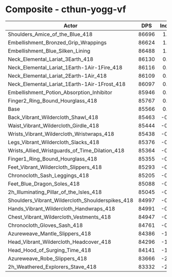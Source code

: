 # Composite - cthun-yogg-vf
| Actor | DPS | Increase |
|---|:---:|:---:|
|Shoulders_Amice_of_the_Blue_418|86696|1.32%|
|Embellishment_Bronzed_Grip_Wrappings|86624|1.24%|
|Embellishment_Blue_Silken_Lining|86488|1.08%|
|Neck_Elemental_Lariat_3Earth_418|86130|0.66%|
|Neck_Elemental_Lariat_1Earth-1Air-1Fire_418|86116|0.64%|
|Neck_Elemental_Lariat_2Earth-1Air_418|86109|0.63%|
|Neck_Elemental_Lariat_1Earth-1Air-1Frost_418|86097|0.62%|
|Embellishment_Potion_Absorption_Inhibitor|85946|0.44%|
|Finger2_Ring_Bound_Hourglass_418|85767|0.23%|
|Base|85566|0.00%|
|Back_Vibrant_Wildercloth_Shawl_418|85463|-0.12%|
|Waist_Vibrant_Wildercloth_Girdle_418|85444|-0.14%|
|Wrists_Vibrant_Wildercloth_Wristwraps_418|85438|-0.15%|
|Legs_Vibrant_Wildercloth_Slacks_418|85376|-0.22%|
|Wrists_Allied_Wristguards_of_Time_Dilation_418|85364|-0.24%|
|Finger1_Ring_Bound_Hourglass_418|85355|-0.25%|
|Feet_Vibrant_Wildercloth_Slippers_418|85293|-0.32%|
|Chronocloth_Sash_Leggings_418|85205|-0.42%|
|Feet_Blue_Dragon_Soles_418|85088|-0.56%|
|2h_Illuminating_Pillar_of_the_Isles_418|85045|-0.61%|
|Shoulders_Vibrant_Wildercloth_Shoulderspikes_418|84997|-0.66%|
|Hands_Vibrant_Wildercloth_Handwraps_418|84991|-0.67%|
|Chest_Vibrant_Wildercloth_Vestments_418|84947|-0.72%|
|Chronocloth_Gloves_Sash_418|84761|-0.94%|
|Azureweave_Mantle_Slippers_418|84386|-1.38%|
|Head_Vibrant_Wildercloth_Headcover_418|84296|-1.48%|
|Head_Hood_of_Surging_Time_418|84141|-1.67%|
|Azureweave_Robe_Slippers_418|83666|-2.22%|
|2h_Weathered_Explorers_Stave_418|83332|-2.61%|
